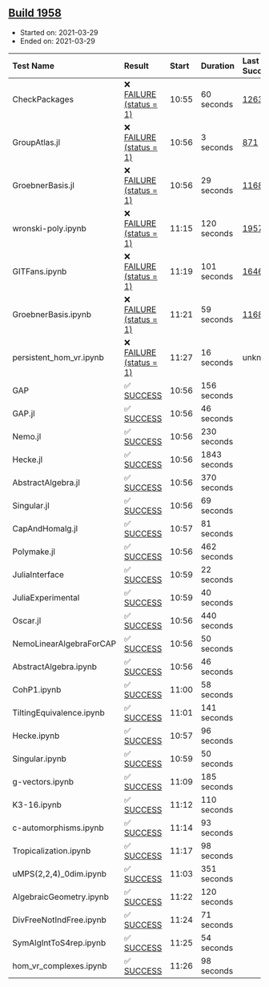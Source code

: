 ## [Build 1958](https://oscarci.mathematik.uni-kl.de/job/oscar-stable/1958/)

* Started on: 2021-03-29
* Ended on: 2021-03-29

| Test Name    | Result | Start | Duration | Last Success | First Failure |
|:-------------|:-------|:------|:---------|:-------------|:--------------|
| CheckPackages | ❌ [FAILURE (status = 1)](https://oscarci.mathematik.uni-kl.de/job/oscar-stable/1958/artifact/logs/build-1958/CheckPackages.log) | 10:55 | 60 seconds | [1263](https://oscarci.mathematik.uni-kl.de/job/oscar-stable/1263/) | [1264](https://oscarci.mathematik.uni-kl.de/job/oscar-stable/1264/) |
| GroupAtlas.jl | ❌ [FAILURE (status = 1)](https://oscarci.mathematik.uni-kl.de/job/oscar-stable/1958/artifact/logs/build-1958/GroupAtlas.jl.log) | 10:56 | 3 seconds | [871](https://oscarci.mathematik.uni-kl.de/job/oscar-stable/871/) | [872](https://oscarci.mathematik.uni-kl.de/job/oscar-stable/872/) |
| GroebnerBasis.jl | ❌ [FAILURE (status = 1)](https://oscarci.mathematik.uni-kl.de/job/oscar-stable/1958/artifact/logs/build-1958/GroebnerBasis.jl.log) | 10:56 | 29 seconds | [1168](https://oscarci.mathematik.uni-kl.de/job/oscar-stable/1168/) | [1169](https://oscarci.mathematik.uni-kl.de/job/oscar-stable/1169/) |
| wronski-poly.ipynb | ❌ [FAILURE (status = 1)](https://oscarci.mathematik.uni-kl.de/job/oscar-stable/1958/artifact/logs/build-1958/wronski-poly.ipynb.log) | 11:15 | 120 seconds | [1957](https://oscarci.mathematik.uni-kl.de/job/oscar-stable/1957/) | [1958](https://oscarci.mathematik.uni-kl.de/job/oscar-stable/1958/) |
| GITFans.ipynb | ❌ [FAILURE (status = 1)](https://oscarci.mathematik.uni-kl.de/job/oscar-stable/1958/artifact/logs/build-1958/GITFans.ipynb.log) | 11:19 | 101 seconds | [1646](https://oscarci.mathematik.uni-kl.de/job/oscar-stable/1646/) | [1647](https://oscarci.mathematik.uni-kl.de/job/oscar-stable/1647/) |
| GroebnerBasis.ipynb | ❌ [FAILURE (status = 1)](https://oscarci.mathematik.uni-kl.de/job/oscar-stable/1958/artifact/logs/build-1958/GroebnerBasis.ipynb.log) | 11:21 | 59 seconds | [1168](https://oscarci.mathematik.uni-kl.de/job/oscar-stable/1168/) | [1169](https://oscarci.mathematik.uni-kl.de/job/oscar-stable/1169/) |
| persistent_hom_vr.ipynb | ❌ [FAILURE (status = 1)](https://oscarci.mathematik.uni-kl.de/job/oscar-stable/1958/artifact/logs/build-1958/persistent_hom_vr.ipynb.log) | 11:27 | 16 seconds | unknown | unknown |
| GAP | ✅ [SUCCESS](https://oscarci.mathematik.uni-kl.de/job/oscar-stable/1958/artifact/logs/build-1958/GAP.log) | 10:56 | 156 seconds |  |  |
| GAP.jl | ✅ [SUCCESS](https://oscarci.mathematik.uni-kl.de/job/oscar-stable/1958/artifact/logs/build-1958/GAP.jl.log) | 10:56 | 46 seconds |  |  |
| Nemo.jl | ✅ [SUCCESS](https://oscarci.mathematik.uni-kl.de/job/oscar-stable/1958/artifact/logs/build-1958/Nemo.jl.log) | 10:56 | 230 seconds |  |  |
| Hecke.jl | ✅ [SUCCESS](https://oscarci.mathematik.uni-kl.de/job/oscar-stable/1958/artifact/logs/build-1958/Hecke.jl.log) | 10:56 | 1843 seconds |  |  |
| AbstractAlgebra.jl | ✅ [SUCCESS](https://oscarci.mathematik.uni-kl.de/job/oscar-stable/1958/artifact/logs/build-1958/AbstractAlgebra.jl.log) | 10:56 | 370 seconds |  |  |
| Singular.jl | ✅ [SUCCESS](https://oscarci.mathematik.uni-kl.de/job/oscar-stable/1958/artifact/logs/build-1958/Singular.jl.log) | 10:56 | 69 seconds |  |  |
| CapAndHomalg.jl | ✅ [SUCCESS](https://oscarci.mathematik.uni-kl.de/job/oscar-stable/1958/artifact/logs/build-1958/CapAndHomalg.jl.log) | 10:57 | 81 seconds |  |  |
| Polymake.jl | ✅ [SUCCESS](https://oscarci.mathematik.uni-kl.de/job/oscar-stable/1958/artifact/logs/build-1958/Polymake.jl.log) | 10:56 | 462 seconds |  |  |
| JuliaInterface | ✅ [SUCCESS](https://oscarci.mathematik.uni-kl.de/job/oscar-stable/1958/artifact/logs/build-1958/JuliaInterface.log) | 10:59 | 22 seconds |  |  |
| JuliaExperimental | ✅ [SUCCESS](https://oscarci.mathematik.uni-kl.de/job/oscar-stable/1958/artifact/logs/build-1958/JuliaExperimental.log) | 10:59 | 40 seconds |  |  |
| Oscar.jl | ✅ [SUCCESS](https://oscarci.mathematik.uni-kl.de/job/oscar-stable/1958/artifact/logs/build-1958/Oscar.jl.log) | 10:56 | 440 seconds |  |  |
| NemoLinearAlgebraForCAP | ✅ [SUCCESS](https://oscarci.mathematik.uni-kl.de/job/oscar-stable/1958/artifact/logs/build-1958/NemoLinearAlgebraForCAP.log) | 10:56 | 50 seconds |  |  |
| AbstractAlgebra.ipynb | ✅ [SUCCESS](https://oscarci.mathematik.uni-kl.de/job/oscar-stable/1958/artifact/logs/build-1958/AbstractAlgebra.ipynb.log) | 10:56 | 46 seconds |  |  |
| CohP1.ipynb | ✅ [SUCCESS](https://oscarci.mathematik.uni-kl.de/job/oscar-stable/1958/artifact/logs/build-1958/CohP1.ipynb.log) | 11:00 | 58 seconds |  |  |
| TiltingEquivalence.ipynb | ✅ [SUCCESS](https://oscarci.mathematik.uni-kl.de/job/oscar-stable/1958/artifact/logs/build-1958/TiltingEquivalence.ipynb.log) | 11:01 | 141 seconds |  |  |
| Hecke.ipynb | ✅ [SUCCESS](https://oscarci.mathematik.uni-kl.de/job/oscar-stable/1958/artifact/logs/build-1958/Hecke.ipynb.log) | 10:57 | 96 seconds |  |  |
| Singular.ipynb | ✅ [SUCCESS](https://oscarci.mathematik.uni-kl.de/job/oscar-stable/1958/artifact/logs/build-1958/Singular.ipynb.log) | 10:59 | 50 seconds |  |  |
| g-vectors.ipynb | ✅ [SUCCESS](https://oscarci.mathematik.uni-kl.de/job/oscar-stable/1958/artifact/logs/build-1958/g-vectors.ipynb.log) | 11:09 | 185 seconds |  |  |
| K3-16.ipynb | ✅ [SUCCESS](https://oscarci.mathematik.uni-kl.de/job/oscar-stable/1958/artifact/logs/build-1958/K3-16.ipynb.log) | 11:12 | 110 seconds |  |  |
| c-automorphisms.ipynb | ✅ [SUCCESS](https://oscarci.mathematik.uni-kl.de/job/oscar-stable/1958/artifact/logs/build-1958/c-automorphisms.ipynb.log) | 11:14 | 93 seconds |  |  |
| Tropicalization.ipynb | ✅ [SUCCESS](https://oscarci.mathematik.uni-kl.de/job/oscar-stable/1958/artifact/logs/build-1958/Tropicalization.ipynb.log) | 11:17 | 98 seconds |  |  |
| uMPS(2,2,4)_0dim.ipynb | ✅ [SUCCESS](https://oscarci.mathematik.uni-kl.de/job/oscar-stable/1958/artifact/logs/build-1958/uMPS-2-2-4-_0dim.ipynb.log) | 11:03 | 351 seconds |  |  |
| AlgebraicGeometry.ipynb | ✅ [SUCCESS](https://oscarci.mathematik.uni-kl.de/job/oscar-stable/1958/artifact/logs/build-1958/AlgebraicGeometry.ipynb.log) | 11:22 | 120 seconds |  |  |
| DivFreeNotIndFree.ipynb | ✅ [SUCCESS](https://oscarci.mathematik.uni-kl.de/job/oscar-stable/1958/artifact/logs/build-1958/DivFreeNotIndFree.ipynb.log) | 11:24 | 71 seconds |  |  |
| SymAlgIntToS4rep.ipynb | ✅ [SUCCESS](https://oscarci.mathematik.uni-kl.de/job/oscar-stable/1958/artifact/logs/build-1958/SymAlgIntToS4rep.ipynb.log) | 11:25 | 54 seconds |  |  |
| hom_vr_complexes.ipynb | ✅ [SUCCESS](https://oscarci.mathematik.uni-kl.de/job/oscar-stable/1958/artifact/logs/build-1958/hom_vr_complexes.ipynb.log) | 11:26 | 98 seconds |  |  |
